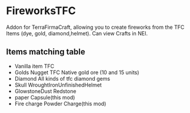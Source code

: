 FireworksTFC
==============

Addon for TerraFirmaCraft, allowing you to create fireworks from the TFC Items (dye, gold, diamond,helmet).
Can view Crafts in NEI.

## Items matching table
* Vanilla item   TFC
* Golds Nugget   TFC Native gold ore (10 and 15 units)
* Diamond        All kinds of tfc diamond gems
* Skull          WroughtIronUnfinishedHelmet
* GlowstoneDust  Redstone
* paper          Capsule(this mod)
* Fire charge    Powder Charge(this mod)
